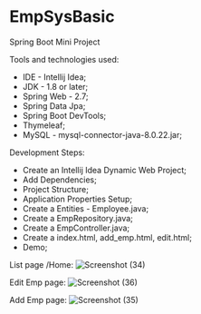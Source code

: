 # EmpSysBasic
Spring Boot Mini Project

Tools and technologies used: 
* IDE - Intellij Idea; 
* JDK - 1.8 or later;
* Spring Web - 2.7; 
* Spring Data Jpa;
* Spring Boot DevTools; 
* Thymeleaf;
* MySQL - mysql-connector-java-8.0.22.jar;

Development Steps: 
* Create an Intellij Idea Dynamic Web Project; 
* Add Dependencies; 
* Project Structure; 
* Application Properties Setup; 
* Create a Entities - Employee.java; 
* Create a EmpRepository.java; 
* Create a EmpController.java; 
* Create a index.html, add_emp.html, edit.html; 
* Demo;

List page /Home:
![Screenshot (34)](https://user-images.githubusercontent.com/86052693/171654570-94d1f5d6-8b11-425b-b051-e372af76979b.png)

Edit Emp page:
![Screenshot (36)](https://user-images.githubusercontent.com/86052693/171654784-0c7f2262-68de-4749-a61b-57731a0df219.png)


Add Emp page:
![Screenshot (35)](https://user-images.githubusercontent.com/86052693/171654810-cb7477de-93c2-4df2-96fe-fbcae42938f6.png)





